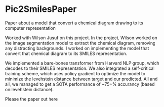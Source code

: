 # Pic2SmilesPaper
Paper about a model that convert a chemical diagram drawing to its computer representation

Worked with Wilson Jusuf on this project. In the project, Wilson worked on the image segmentation model to extract the chemical diagram, removing any distracting backgrounds. I worked on implementing the model that convert that chemical diagram to its SMILES representation.

We implemented a bare-bones transformer from Harvard NLP group, which decodes to their SMILES representation.
We also integrated a self-critical training scheme, which uses policy gradient to optimize the model to minimize the levehstein distance between target and our predicted. All and all, we managed to get a SOTA performance of ~75+% accurancy (based on levehstein distance). 

Please the paper out here 
